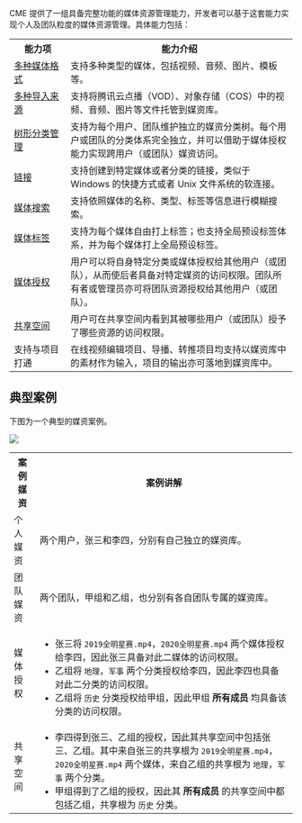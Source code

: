 CME 提供了一组具备完整功能的媒体资源管理能力，开发者可以基于这套能力实现个人及团队粒度的媒体资源管理。具体能力包括：
<table>
<tr>
<th style = "width:20%">能力项	</th>
<th>能力介绍</th>
</tr>
<tr>
<td><a href = "https://cloud.tencent.com/document/product/1156/43789">多种媒体格式</a></td>
<td>支持多种类型的媒体，包括视频、音频、图片、模板等。</td>
</tr>
<tr>
<td><a href = "https://cloud.tencent.com/document/product/1156/43789#MediaImport">多种导入来源</a></td>
<td> 支持将腾讯云点播（VOD）、对象存储（COS）中的视频、音频、图片等文件托管到媒资库。</td>
</tr>
<td><a href = "https://cloud.tencent.com/document/product/1156/43791#ClassificationManagement">树形分类管理</a></td>
<td> 支持为每个用户、团队维护独立的媒资分类树。每个用户或团队的分类体系完全独立，并可以借助于媒体授权能力实现跨用户（或团队）媒资访问。</td>
</tr>
<tr>
<td><a href = "https://cloud.tencent.com/document/product/1156/43791#Link">链接</a></td>
<td>支持创建到特定媒体或者分类的链接，类似于 Windows 的快捷方式或者 Unix 文件系统的软连接。</td>
</tr>
<tr>
<td><a href = "https://cloud.tencent.com/document/product/1156/43791#MediaSearch">媒体搜索</a></td>
<td>支持依照媒体的名称、类型、标签等信息进行模糊搜索。</td>
</tr>
<tr>
<td><a href = "https://cloud.tencent.com/document/product/1156/43791#Tag">媒体标签</a></td>
<td>支持为每个媒体自由打上标签；也支持全局预设标签体系，并为每个媒体打上全局预设标签。</td>
</tr>
<tr>
<td><a href = "https://cloud.tencent.com/document/product/1156/43790#MediaAuthorization">媒体授权</a></td>
<td>用户可以将自身特定分类或媒体授权给其他用户（或团队），从而使后者具备对特定媒资的访问权限。团队所有者或管理员亦可将团队资源授权给其他用户（或团队）。</td>
</tr>
<tr>
<td><a href = "https://cloud.tencent.com/document/product/1156/43790#SharedSpace">共享空间</a></td>
<td>用户可在共享空间内看到其被哪些用户（或团队）授予了哪些资源的访问权限。</td>
</tr>
<tr>
<td>支持与项目打通</td>
<td>在线视频编辑项目、导播、转推项目均支持以媒资库中的素材作为输入，项目的输出亦可落地到媒资库中。</td>
</tr>
</table>


## 典型案例
下图为一个典型的媒资案例。

![](https://main.qcloudimg.com/raw/a7c52c01a6c0dcae3b21174c1f53f326.png)
<table>
<tr>
<th>案例媒资</th>
<th>案例讲解</th>
</tr>
<tr>
<td >个人媒资</td>
<td>两个用户，张三和李四，分别有自己独立的媒资库。</td>
</tr>
<tr>
<td >团队媒资</td>
<td>两个团队，甲组和乙组，也分别有各自团队专属的媒资库。</td>
</tr>
<tr>
<td >媒体授权</td>
<td><ul style = "margin-bottom: 0px;"><li>张三将 <code>2019全明星赛.mp4</code>，<code>2020全明星赛.mp4</code> 两个媒体授权给李四，因此张三具备对此二媒体的访问权限。</li><li>乙组将 <code>地理</code>，<code>军事</code> 两个分类授权给李四，因此李四也具备对此二分类的访问权限。</li><li>乙组将 <code>历史</code> 分类授权给甲组，因此甲组 <b>所有成员</b> 均具备该分类的访问权限。</li></ul></td>
</tr>
<tr>
<td >共享空间</td>
<td><ul style = "margin-bottom: 0px;"><li>李四得到张三、乙组的授权，因此其共享空间中包括张三、乙组。其中来自张三的共享根为 <code>2019全明星赛.mp4</code>，<code>2020全明星赛.mp4</code> 两个媒体，来自乙组的共享根为 <code>地理</code>，<code>军事</code> 两个分类。</li><li>甲组得到了乙组的授权，因此其 <b>所有成员</b> 的共享空间中都包括乙组，共享根为 <code>历史</code> 分类。</li></ul></td>
</tr>
</table>
